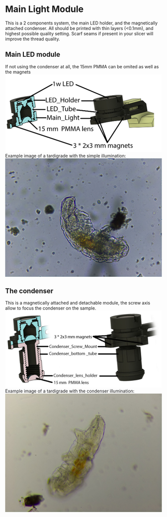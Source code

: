 # Main Light Module
This is a 2 components system, the main LED holder, and the magnetically attached condenser.
All should be printed with thin layers (<0.1mm), and highest possible quality setting. Scarf seams if present in your slicer will improve the thread quality.

## Main LED module
If not using the condenser at all, the 15mm PMMA can be  omited as well as the magnets
![](img/mainLight.jpg)
Example image of a tardigrade with the simple illumination:
![](img/Tardigrade_woCondenser.jpg)

## The condenser
This is a magnetically attached and detachable module, the screw axis allow to focus the condenser on the sample.
![](img/condenser.jpg)
Example image of a tardigrade with the condenser illumination:
![](img/Tardigrade_wCondenser.jpg)